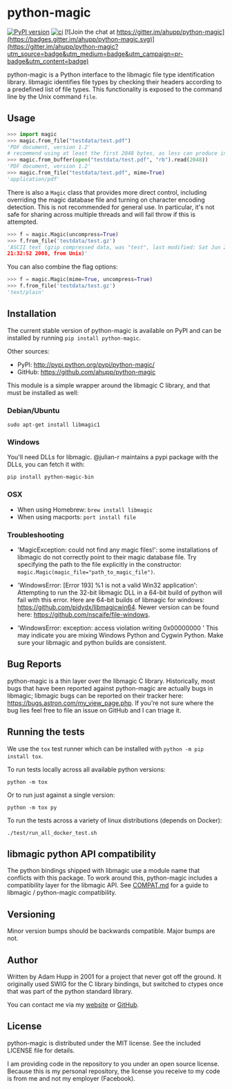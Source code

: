 # python-magic
[![PyPI version](https://badge.fury.io/py/python-magic.svg)](https://badge.fury.io/py/python-magic)
[![ci](https://github.com/ahupp/python-magic/actions/workflows/ci.yml/badge.svg)](https://github.com/ahupp/python-magic/actions/workflows/ci.yml)
[![Join the chat at https://gitter.im/ahupp/python-magic](https://badges.gitter.im/ahupp/python-magic.svg)](https://gitter.im/ahupp/python-magic?utm_source=badge&utm_medium=badge&utm_campaign=pr-badge&utm_content=badge)

python-magic is a Python interface to the libmagic file type
identification library.  libmagic identifies file types by checking
their headers according to a predefined list of file types. This
functionality is exposed to the command line by the Unix command
`file`.

## Usage

```python
>>> import magic
>>> magic.from_file("testdata/test.pdf")
'PDF document, version 1.2'
# recommend using at least the first 2048 bytes, as less can produce incorrect identification
>>> magic.from_buffer(open("testdata/test.pdf", "rb").read(2048))
'PDF document, version 1.2'
>>> magic.from_file("testdata/test.pdf", mime=True)
'application/pdf'
```

There is also a `Magic` class that provides more direct control,
including overriding the magic database file and turning on character
encoding detection.  This is not recommended for general use.  In
particular, it's not safe for sharing across multiple threads and
will fail throw if this is attempted.

```python
>>> f = magic.Magic(uncompress=True)
>>> f.from_file('testdata/test.gz')
'ASCII text (gzip compressed data, was "test", last modified: Sat Jun 28
21:32:52 2008, from Unix)'
```

You can also combine the flag options:

```python
>>> f = magic.Magic(mime=True, uncompress=True)
>>> f.from_file('testdata/test.gz')
'text/plain'
```

## Installation

The current stable version of python-magic is available on PyPI and
can be installed by running `pip install python-magic`.

Other sources:

- PyPI: http://pypi.python.org/pypi/python-magic/
- GitHub: https://github.com/ahupp/python-magic

This module is a simple wrapper around the libmagic C library, and
that must be installed as well:

### Debian/Ubuntu

```
sudo apt-get install libmagic1
```

### Windows

You'll need DLLs for libmagic.  @julian-r maintains a pypi package with the DLLs, you can fetch it with:

```
pip install python-magic-bin
```

### OSX

- When using Homebrew: `brew install libmagic`
- When using macports: `port install file`

### Troubleshooting

- 'MagicException: could not find any magic files!': some
  installations of libmagic do not correctly point to their magic
  database file.  Try specifying the path to the file explicitly in the
  constructor: `magic.Magic(magic_file="path_to_magic_file")`.

- 'WindowsError: [Error 193] %1 is not a valid Win32 application':
  Attempting to run the 32-bit libmagic DLL in a 64-bit build of
  python will fail with this error.  Here are 64-bit builds of libmagic for windows: https://github.com/pidydx/libmagicwin64.
  Newer version can be found here: https://github.com/nscaife/file-windows.

- 'WindowsError: exception: access violation writing 0x00000000 ' This may indicate you are mixing
  Windows Python and Cygwin Python. Make sure your libmagic and python builds are consistent.


## Bug Reports

python-magic is a thin layer over the libmagic C library.
Historically, most bugs that have been reported against python-magic
are actually bugs in libmagic; libmagic bugs can be reported on their
tracker here: https://bugs.astron.com/my_view_page.php.  If you're not
sure where the bug lies feel free to file an issue on GitHub and I can
triage it.

## Running the tests

We use the `tox` test runner which can be installed with `python -m pip install tox`.

To run tests locally across all available python versions:

```
python -m tox
```

Or to run just against a single version:

```
python -m tox py
```
To run the tests across a variety of linux distributions (depends on Docker):

```
./test/run_all_docker_test.sh
```

## libmagic python API compatibility

The python bindings shipped with libmagic use a module name that conflicts with this package.  To work around this, python-magic includes a compatibility layer for the libmagic API.  See [COMPAT.md](COMPAT.md) for a guide to libmagic / python-magic compatibility.

## Versioning

Minor version bumps should be backwards compatible.  Major bumps are not.

## Author

Written by Adam Hupp in 2001 for a project that never got off the
ground.  It originally used SWIG for the C library bindings, but
switched to ctypes once that was part of the python standard library.

You can contact me via my [website](http://hupp.org/adam) or
[GitHub](http://github.com/ahupp).

## License

python-magic is distributed under the MIT license.  See the included
LICENSE file for details.

I am providing code in the repository to you under an open source license. Because this is my personal repository, the license you receive to my code is from me and not my employer (Facebook).
